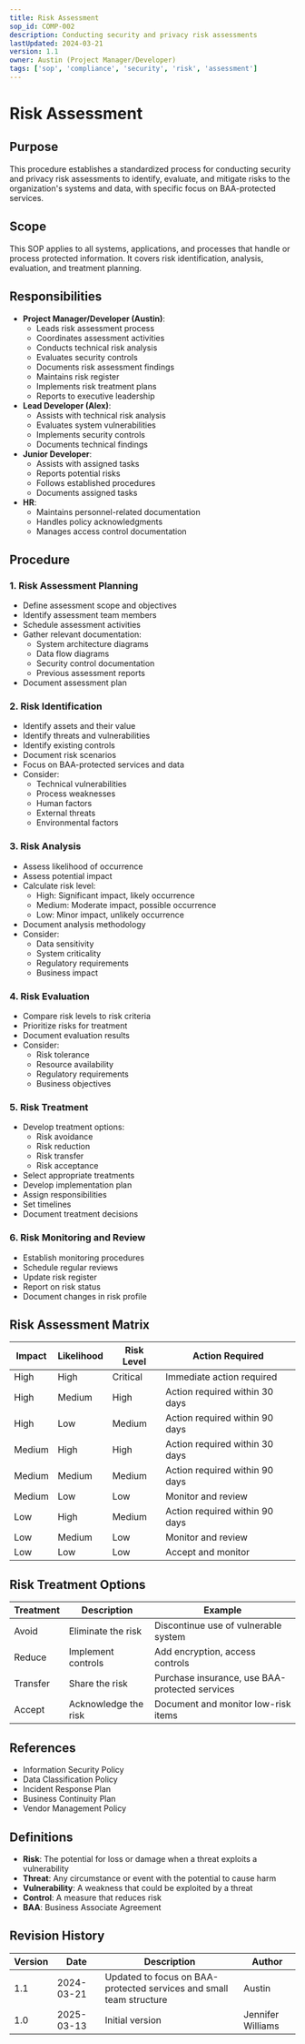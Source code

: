 ```yaml
---
title: Risk Assessment
sop_id: COMP-002
description: Conducting security and privacy risk assessments
lastUpdated: 2024-03-21
version: 1.1
owner: Austin (Project Manager/Developer)
tags: ['sop', 'compliance', 'security', 'risk', 'assessment']
---
```


# Risk Assessment

## Purpose

This procedure establishes a standardized process for conducting security and privacy risk assessments to identify, evaluate, and mitigate risks to the organization's systems and data, with specific focus on BAA-protected services.

## Scope

This SOP applies to all systems, applications, and processes that handle or process protected information. It covers risk identification, analysis, evaluation, and treatment planning.

## Responsibilities

- **Project Manager/Developer (Austin)**:
  - Leads risk assessment process
  - Coordinates assessment activities
  - Conducts technical risk analysis
  - Evaluates security controls
  - Documents risk assessment findings
  - Maintains risk register
  - Implements risk treatment plans
  - Reports to executive leadership
- **Lead Developer (Alex)**:
  - Assists with technical risk analysis
  - Evaluates system vulnerabilities
  - Implements security controls
  - Documents technical findings
- **Junior Developer**:
  - Assists with assigned tasks
  - Reports potential risks
  - Follows established procedures
  - Documents assigned tasks
- **HR**:
  - Maintains personnel-related documentation
  - Handles policy acknowledgments
  - Manages access control documentation

## Procedure

### 1. Risk Assessment Planning
   - Define assessment scope and objectives
   - Identify assessment team members
   - Schedule assessment activities
   - Gather relevant documentation:
     * System architecture diagrams
     * Data flow diagrams
     * Security control documentation
     * Previous assessment reports
   - Document assessment plan

### 2. Risk Identification
   - Identify assets and their value
   - Identify threats and vulnerabilities
   - Identify existing controls
   - Document risk scenarios
   - Focus on BAA-protected services and data
   - Consider:
     * Technical vulnerabilities
     * Process weaknesses
     * Human factors
     * External threats
     * Environmental factors

### 3. Risk Analysis
   - Assess likelihood of occurrence
   - Assess potential impact
   - Calculate risk level:
     * High: Significant impact, likely occurrence
     * Medium: Moderate impact, possible occurrence
     * Low: Minor impact, unlikely occurrence
   - Document analysis methodology
   - Consider:
     * Data sensitivity
     * System criticality
     * Regulatory requirements
     * Business impact

### 4. Risk Evaluation
   - Compare risk levels to risk criteria
   - Prioritize risks for treatment
   - Document evaluation results
   - Consider:
     * Risk tolerance
     * Resource availability
     * Regulatory requirements
     * Business objectives

### 5. Risk Treatment
   - Develop treatment options:
     * Risk avoidance
     * Risk reduction
     * Risk transfer
     * Risk acceptance
   - Select appropriate treatments
   - Develop implementation plan
   - Assign responsibilities
   - Set timelines
   - Document treatment decisions

### 6. Risk Monitoring and Review
   - Establish monitoring procedures
   - Schedule regular reviews
   - Update risk register
   - Report on risk status
   - Document changes in risk profile

## Risk Assessment Matrix

| Impact | Likelihood | Risk Level | Action Required |
|--------|------------|------------|-----------------|
| High | High | Critical | Immediate action required |
| High | Medium | High | Action required within 30 days |
| High | Low | Medium | Action required within 90 days |
| Medium | High | High | Action required within 30 days |
| Medium | Medium | Medium | Action required within 90 days |
| Medium | Low | Low | Monitor and review |
| Low | High | Medium | Action required within 90 days |
| Low | Medium | Low | Monitor and review |
| Low | Low | Low | Accept and monitor |

## Risk Treatment Options

| Treatment | Description | Example |
|-----------|-------------|---------|
| Avoid | Eliminate the risk | Discontinue use of vulnerable system |
| Reduce | Implement controls | Add encryption, access controls |
| Transfer | Share the risk | Purchase insurance, use BAA-protected services |
| Accept | Acknowledge the risk | Document and monitor low-risk items |

## References

- Information Security Policy
- Data Classification Policy
- Incident Response Plan
- Business Continuity Plan
- Vendor Management Policy

## Definitions

- **Risk**: The potential for loss or damage when a threat exploits a vulnerability
- **Threat**: Any circumstance or event with the potential to cause harm
- **Vulnerability**: A weakness that could be exploited by a threat
- **Control**: A measure that reduces risk
- **BAA**: Business Associate Agreement

## Revision History

| Version | Date | Description | Author |
|---------|------|-------------|--------|
| 1.1 | 2024-03-21 | Updated to focus on BAA-protected services and small team structure | Austin |
| 1.0 | 2025-03-13 | Initial version | Jennifer Williams |
